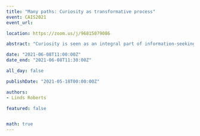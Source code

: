 ```yaml
---
title: "Many paths: Curiosity as transformative process"
event: CAIS2021
event_url:

location: https://zoom.us/j/96815079086

abstract: "Curiosity is seen as an integral part of information-seeking, including the power to transform, innovate, and synthesize, as well as the power to disrupt. While there is consensus that curiosity is vital to learning, innovation, and transformative change, scientists have yet to agree on definitions or categories of curiosity, and little is known about how best to engage learners’ curiosity in academic libraries. This paper presents interview findings with 41 transfer students. Students reflected on their experiences with libraries and on moments when they felt intensely curious or passionate about learning. Findings indicate that students’ curiosity ignites through ideas, hands-on learning, interpersonal, and lived experiences. Implications follow for library workers to consider how curiosity is framed within their institutions and intentionally cultivate learners’ curiosity."

date: "2021-06-08T11:00:00Z"
date_end: "2021-06-08T11:30:00Z"

all_day: false

publishDate: "2021-05-18T00:00:00Z"

authors:
- Linds Roberts

featured: false


math: true
---
```

